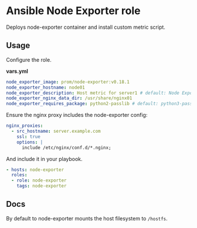 # Ansible Node Exporter role

Deploys node-exporter container and install custom metric script.

## Usage

Configure the role.

**vars.yml**

```yml
node_exporter_image: prom/node-exporter:v0.18.1
node_exporter_hostname: node01
node_exporter_description: Host metric for server1 # default: Node Exporter
node_exporter_nginx_data_dir: /usr/share/nginx01
node_exporter_requires_package: python2-passlib # default: python3-passlib
```

Ensure the nginx proxy includes the node-exporter config:

```yml
nginx_proxies:
  - src_hostname: server.example.com
    ssl: true
    options: |
      include /etc/nginx/conf.d/*.nginx;
```

And include it in your playbook.

```yml
- hosts: node-exporter
  roles:
  - role: node-exporter
    tags: node-exporter
```

## Docs

By default to node-exporter mounts the host filesystem to `/hostfs`.